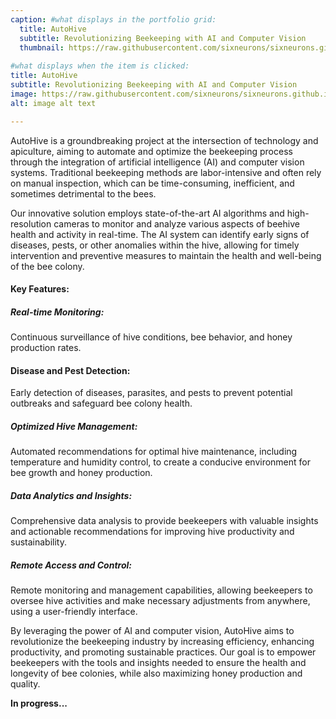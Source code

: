 ```yaml
---
caption: #what displays in the portfolio grid:
  title: AutoHive
  subtitle: Revolutionizing Beekeeping with AI and Computer Vision
  thumbnail: https://raw.githubusercontent.com/sixneurons/sixneurons.github.io/master/assets/img/portfolio/ab.jpeg
  
#what displays when the item is clicked:
title: AutoHive
subtitle: Revolutionizing Beekeeping with AI and Computer Vision
image: https://raw.githubusercontent.com/sixneurons/sixneurons.github.io/master/assets/img/portfolio/ab.jpeg
alt: image alt text

---
```

AutoHive is a groundbreaking project at the intersection of technology and apiculture, aiming to automate and optimize the beekeeping process through the integration of artificial intelligence (AI) and computer vision systems. Traditional beekeeping methods are labor-intensive and often rely on manual inspection, which can be time-consuming, inefficient, and sometimes detrimental to the bees.

Our innovative solution employs state-of-the-art AI algorithms and high-resolution cameras to monitor and analyze various aspects of beehive health and activity in real-time. The AI system can identify early signs of diseases, pests, or other anomalies within the hive, allowing for timely intervention and preventive measures to maintain the health and well-being of the bee colony.

#### Key Features:

##### Real-time Monitoring:
Continuous surveillance of hive conditions, bee behavior, and honey production rates.
#### Disease and Pest Detection:
Early detection of diseases, parasites, and pests to prevent potential outbreaks and safeguard bee colony health.
##### Optimized Hive Management:
Automated recommendations for optimal hive maintenance, including temperature and humidity control, to create a conducive environment for bee growth and honey production.
##### Data Analytics and Insights:
Comprehensive data analysis to provide beekeepers with valuable insights and actionable recommendations for improving hive productivity and sustainability.
##### Remote Access and Control:
Remote monitoring and management capabilities, allowing beekeepers to oversee hive activities and make necessary adjustments from anywhere, using a user-friendly interface.

By leveraging the power of AI and computer vision, AutoHive aims to revolutionize the beekeeping industry by increasing efficiency, enhancing productivity, and promoting sustainable practices. Our goal is to empower beekeepers with the tools and insights needed to ensure the health and longevity of bee colonies, while also maximizing honey production and quality.

**In progress...**
